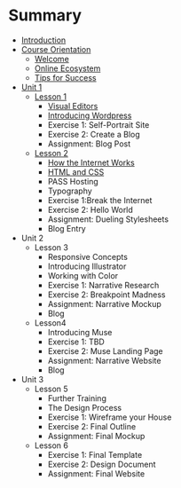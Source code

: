 # Summary

* [Introduction](README.md)
* [Course Orientation](course-orientation.md)
  * [Welcome](course-orientation/welcome.md)
  * [Online Ecosystem](course-orientation/online-ecosystem.md)
  * [Tips for Success](course-orientation/tips-for-success.md)
* [Unit 1](unit-1.md)
  * [Lesson 1](unit-1/lesson-1.md)
    * [Visual Editors](unit-1/lesson-1/visual-editors.md)
    * [Introducing Wordpress](unit-1/lesson-1/introducing-wordpress.md)
    * Exercise 1: Self-Portrait Site
    * Exercise 2: Create a Blog
    * Assignment: Blog Post
  * [Lesson 2](lesson-2.md)
    * [How the Internet Works](lesson-2/how-the-internet-works.md)
    * [HTML and CSS](lesson-2/intro-to-html.md)
    * PASS Hosting
    * Typography
    * Exercise 1:Break the Internet
    * Exercise 2: Hello World
    * Assignment: Dueling Stylesheets
    * Blog Entry
* Unit 2
  * Lesson 3
    * Responsive Concepts
    * Introducing Illustrator
    * Working with Color
    * Exercise 1: Narrative Research
    * Exercise 2: Breakpoint Madness
    * Assignment: Narrative Mockup 
    * Blog
  * Lesson4
    * Introducing Muse
    * Exercise 1: TBD
    * Exercise 2: Muse Landing Page
    * Assignment: Narrative Website
    * Blog
* Unit 3
  * Lesson 5
    * Further Training
    * The Design Process
    * Exercise 1: Wireframe your House
    * Exercise 2: Final Outline
    * Assignment: Final Mockup
  * Lesson 6
    * Exercise 1: Final Template
    * Exercise 2: Design Document
    * Assignment: Final Website

